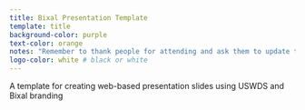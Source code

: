 ```yaml
---
title: Bixal Presentation Template
template: title
background-color: purple
text-color: orange
notes: "Remember to thank people for attending and ask them to update their names and pronouns in Zoom if they're comfortable with that."
logo-color: white # black or white
---
```

A template for creating web-based presentation slides using USWDS and Bixal branding